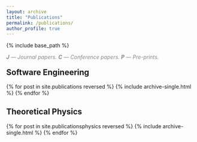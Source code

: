```yaml
---
layout: archive
title: "Publications"
permalink: /publications/
author_profile: true
---
```


{% include base_path %}

<p style="margin-bottom: -10px; padding-bottom: 0; color: #888888"><i><b>J</b> — Journal papers. <b>C</b> — Conference papers. <b>P</b> — Pre-prints.</i></p>

<h2 >Software Engineering</h2>

{% for post in site.publications reversed %}
  {% include archive-single.html %}
{% endfor %}

<!-- <h2 >Collective Software Development</h2> -->

<!-- {% for post in site.ictl reversed %} -->
<!--   {% include archive-single.html %} -->
<!--   <b> works </b> -->
<!-- {% endfor %} -->


<h2 >Theoretical Physics</h2>

{% for post in site.publicationsphysics reversed %}
  {% include archive-single.html %}
{% endfor %}